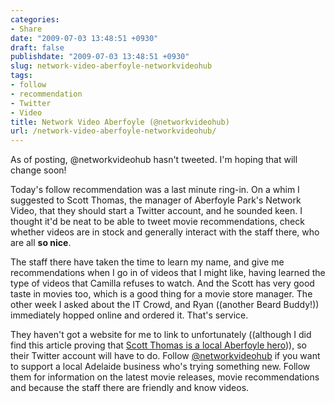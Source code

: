 ```yaml
---
categories:
- Share
date: "2009-07-03 13:48:51 +0930"
draft: false
publishdate: "2009-07-03 13:48:51 +0930"
slug: network-video-aberfoyle-networkvideohub
tags:
- follow
- recommendation
- Twitter
- Video
title: Network Video Aberfoyle (@networkvideohub)
url: /network-video-aberfoyle-networkvideohub/
---
```

As of posting, @networkvideohub hasn't tweeted. I'm hoping that will
change soon!

Today's follow recommendation was a last minute ring-in. On a whim I
suggested to Scott Thomas, the manager of Aberfoyle Park's Network
Video, that they should start a Twitter account, and he sounded keen. I
thought it'd be neat to be able to tweet movie recommendations, check
whether videos are in stock and generally interact with the staff there,
who are all **so nice**.

The staff there have taken the time to learn my name, and give me
recommendations when I go in of videos that I might like, having learned
the type of videos that Camilla refuses to watch. And the Scott has very
good taste in movies too, which is a good thing for a movie store
manager. The other week I asked about the IT Crowd, and Ryan ((another
Beard Buddy!)) immediately hopped online and ordered it. That's service.

They haven't got a website for me to link to unfortunately ((although I
did find this article proving that [Scott Thomas is a local Aberfoyle
hero](http://hills-and-valley-messenger.whereilive.com.au/news/story/aberfoyle-post-office-to-return/))),
so their Twitter account will have to do. Follow
[@networkvideohub](http://twitter.com/networkvideohub) if you want to
support a local Adelaide business who's trying something new. Follow
them for information on the latest movie releases, movie recommendations
and because the staff there are friendly and know videos.